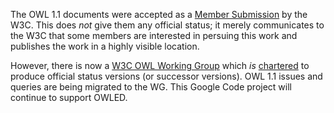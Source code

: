 The OWL 1.1 documents were accepted as a [Member Submission](http://www.w3.org/Submission/2006/10/) by the W3C. This does _not_ give them any official status; it merely communicates to the W3C that some members are interested in persuing this work and publishes the work in a highly visible location.

However, there is now a [W3C OWL Working Group](http://www.w3.org/2007/OWL/wiki/OWL_Working_Group) which _is_ [chartered](http://www.w3.org/2007/06/OWLCharter.html) to produce official status versions (or successor versions). OWL 1.1 issues and queries are being migrated to the WG. This Google Code project will continue to support OWLED.